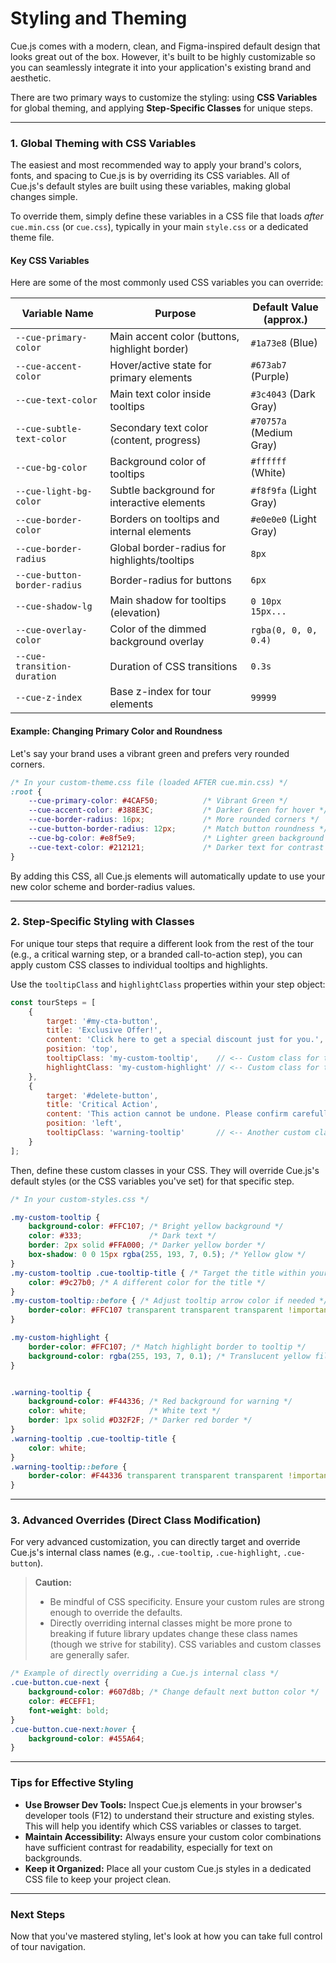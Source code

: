 # Styling and Theming

Cue.js comes with a modern, clean, and Figma-inspired default design that looks great out of the box. However, it's built to be highly customizable so you can seamlessly integrate it into your application's existing brand and aesthetic.

There are two primary ways to customize the styling: using **CSS Variables** for global theming, and applying **Step-Specific Classes** for unique steps.

***

### 1. Global Theming with CSS Variables

The easiest and most recommended way to apply your brand's colors, fonts, and spacing to Cue.js is by overriding its CSS variables. All of Cue.js's default styles are built using these variables, making global changes simple.

To override them, simply define these variables in a CSS file that loads _after_ `cue.min.css` (or `cue.css`), typically in your main `style.css` or a dedicated theme file.

#### Key CSS Variables

Here are some of the most commonly used CSS variables you can override:

| Variable Name                | Purpose                                       | Default Value (approx.) |
| ---------------------------- | --------------------------------------------- | ----------------------- |
| `--cue-primary-color`        | Main accent color (buttons, highlight border) | `#1a73e8` (Blue)        |
| `--cue-accent-color`         | Hover/active state for primary elements       | `#673ab7` (Purple)      |
| `--cue-text-color`           | Main text color inside tooltips               | `#3c4043` (Dark Gray)   |
| `--cue-subtle-text-color`    | Secondary text color (content, progress)      | `#70757a` (Medium Gray) |
| `--cue-bg-color`             | Background color of tooltips                  | `#ffffff` (White)       |
| `--cue-light-bg-color`       | Subtle background for interactive elements    | `#f8f9fa` (Light Gray)  |
| `--cue-border-color`         | Borders on tooltips and internal elements     | `#e0e0e0` (Light Gray)  |
| `--cue-border-radius`        | Global border-radius for highlights/tooltips  | `8px`                   |
| `--cue-button-border-radius` | Border-radius for buttons                     | `6px`                   |
| `--cue-shadow-lg`            | Main shadow for tooltips (elevation)          | `0 10px 15px...`        |
| `--cue-overlay-color`        | Color of the dimmed background overlay        | `rgba(0, 0, 0, 0.4)`    |
| `--cue-transition-duration`  | Duration of CSS transitions                   | `0.3s`                  |
| `--cue-z-index`              | Base z-index for tour elements                | `99999`                 |

#### Example: Changing Primary Color and Roundness

Let's say your brand uses a vibrant green and prefers very rounded corners.

```css
/* In your custom-theme.css file (loaded AFTER cue.min.css) */
:root {
    --cue-primary-color: #4CAF50;          /* Vibrant Green */
    --cue-accent-color: #388E3C;           /* Darker Green for hover */
    --cue-border-radius: 16px;             /* More rounded corners */
    --cue-button-border-radius: 12px;      /* Match button roundness */
    --cue-bg-color: #e8f5e9;               /* Lighter green background for tooltips */
    --cue-text-color: #212121;             /* Darker text for contrast */
}
```

By adding this CSS, all Cue.js elements will automatically update to use your new color scheme and border-radius values.

***

### 2. Step-Specific Styling with Classes

For unique tour steps that require a different look from the rest of the tour (e.g., a critical warning step, or a branded call-to-action step), you can apply custom CSS classes to individual tooltips and highlights.

Use the `tooltipClass` and `highlightClass` properties within your step object:

```javascript
const tourSteps = [
    {
        target: '#my-cta-button',
        title: 'Exclusive Offer!',
        content: 'Click here to get a special discount just for you.',
        position: 'top',
        tooltipClass: 'my-custom-tooltip',    // <-- Custom class for the tooltip
        highlightClass: 'my-custom-highlight' // <-- Custom class for the highlight
    },
    {
        target: '#delete-button',
        title: 'Critical Action',
        content: 'This action cannot be undone. Please confirm carefully.',
        position: 'left',
        tooltipClass: 'warning-tooltip'       // <-- Another custom class
    }
];
```

Then, define these custom classes in your CSS. They will override Cue.js's default styles (or the CSS variables you've set) for that specific step.

```css
/* In your custom-styles.css */

.my-custom-tooltip {
    background-color: #FFC107; /* Bright yellow background */
    color: #333;               /* Dark text */
    border: 2px solid #FFA000; /* Darker yellow border */
    box-shadow: 0 0 15px rgba(255, 193, 7, 0.5); /* Yellow glow */
}
.my-custom-tooltip .cue-tooltip-title { /* Target the title within your custom tooltip */
    color: #9c27b0; /* A different color for the title */
}
.my-custom-tooltip::before { /* Adjust tooltip arrow color if needed */
    border-color: #FFC107 transparent transparent transparent !important;
}

.my-custom-highlight {
    border-color: #FFC107; /* Match highlight border to tooltip */
    background-color: rgba(255, 193, 7, 0.1); /* Translucent yellow fill */
}


.warning-tooltip {
    background-color: #F44336; /* Red background for warning */
    color: white;              /* White text */
    border: 1px solid #D32F2F; /* Darker red border */
}
.warning-tooltip .cue-tooltip-title {
    color: white;
}
.warning-tooltip::before {
    border-color: #F44336 transparent transparent transparent !important;
}
```

***

### 3. Advanced Overrides (Direct Class Modification)

For very advanced customization, you can directly target and override Cue.js's internal class names (e.g., `.cue-tooltip`, `.cue-highlight`, `.cue-button`).

> **Caution:**
>
> * Be mindful of CSS specificity. Ensure your custom rules are strong enough to override the defaults.
> * Directly overriding internal classes might be more prone to breaking if future library updates change these class names (though we strive for stability). CSS variables and custom classes are generally safer.

```css
/* Example of directly overriding a Cue.js internal class */
.cue-button.cue-next {
    background-color: #607d8b; /* Change default next button color */
    color: #ECEFF1;
    font-weight: bold;
}
.cue-button.cue-next:hover {
    background-color: #455A64;
}
```

***

### Tips for Effective Styling

* **Use Browser Dev Tools:** Inspect Cue.js elements in your browser's developer tools (F12) to understand their structure and existing styles. This will help you identify which CSS variables or classes to target.
* **Maintain Accessibility:** Always ensure your custom color combinations have sufficient contrast for readability, especially for text on backgrounds.
* **Keep it Organized:** Place all your custom Cue.js styles in a dedicated CSS file to keep your project clean.

***

### Next Steps

Now that you've mastered styling, let's look at how you can take full control of tour navigation.
